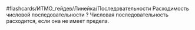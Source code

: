 #flashcards/ИТМО_гейдев/Линейка/Последовательности
Расходимость числовой последовательности
?
Числовая последовательность расходится, если она не имеет предела.

